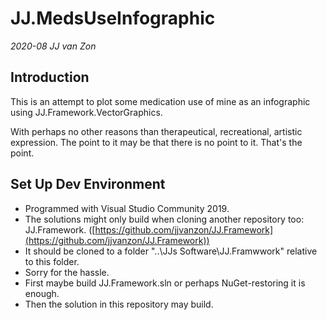 JJ.MedsUseInfographic
=====================
*2020-08 JJ van Zon*

Introduction
------------
This is an attempt to plot some medication use of mine as an infographic using JJ.Framework.VectorGraphics.

With perhaps no other reasons than therapeutical, recreational, artistic expression. The point to it may be that there is no point to it. That's the point.


Set Up Dev Environment
----------------------
* Programmed with Visual Studio Community 2019.
* The solutions might only build when cloning another repository too: JJ.Framework. ([https://github.com/jjvanzon/JJ.Framework](https://github.com/jjvanzon/JJ.Framework))
* It should be cloned to a folder "..\JJs Software\JJ.Framwwork" relative to this folder.
* Sorry for the hassle.
* First maybe build JJ.Framework.sln or perhaps NuGet-restoring it is enough.
* Then the solution in this repository may build.